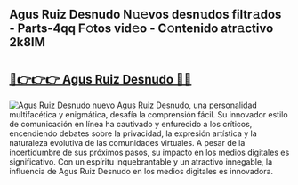 ## Agus Ruiz Desnudo N𝚞𝚎vos desn𝚞dos filtr𝚊dos - Parts-4qq F𝚘tos vid𝚎o - C𝚘ntenido atr𝚊ctivo 2k8IM

# <h2><a href="http://mb47qu.tromn.icu/?c=Agus+Ruiz+Desnudo">🔗👉👉👉 Agus Ruiz Desnudo 🔗🔗</a></h2>

[![Agus Ruiz Desnudo nuevo](https://i.imgur.com/pEAQMta.gif)](http://mb47qu.tromn.icu/?c=Agus+Ruiz+Desnudo)
Agus Ruiz Desnudo, una personalidad multifacética y enigmática, desafía la comprensión fácil. Su innovador estilo de comunicación en línea ha cautivado y enfurecido a los críticos, encendiendo debates sobre la privacidad, la expresión artística y la naturaleza evolutiva de las comunidades virtuales. A pesar de la incertidumbre de sus próximos pasos, su impacto en los medios digitales es significativo. Con un espíritu inquebrantable y un atractivo innegable, la influencia de Agus Ruiz Desnudo en los medios digitales es innovadora.
